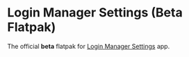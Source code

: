 # Login Manager Settings (Beta Flatpak)
The official **beta** flatpak for [Login Manager Settings](https://github.com/realmazharhussain/gdm-settings.git) app.
